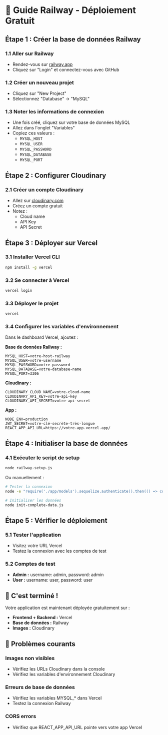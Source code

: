 # 🚀 Guide Railway - Déploiement Gratuit

## Étape 1 : Créer la base de données Railway

### 1.1 Aller sur Railway
- Rendez-vous sur [railway.app](https://railway.app/)
- Cliquez sur "Login" et connectez-vous avec GitHub

### 1.2 Créer un nouveau projet
- Cliquez sur "New Project"
- Sélectionnez "Database" → "MySQL"

### 1.3 Noter les informations de connexion
- Une fois créé, cliquez sur votre base de données MySQL
- Allez dans l'onglet "Variables"
- Copiez ces valeurs :
  - `MYSQL_HOST`
  - `MYSQL_USER` 
  - `MYSQL_PASSWORD`
  - `MYSQL_DATABASE`
  - `MYSQL_PORT`

## Étape 2 : Configurer Cloudinary

### 2.1 Créer un compte Cloudinary
- Allez sur [cloudinary.com](https://cloudinary.com/)
- Créez un compte gratuit
- Notez :
  - Cloud name
  - API Key
  - API Secret

## Étape 3 : Déployer sur Vercel

### 3.1 Installer Vercel CLI
```bash
npm install -g vercel
```

### 3.2 Se connecter à Vercel
```bash
vercel login
```

### 3.3 Déployer le projet
```bash
vercel
```

### 3.4 Configurer les variables d'environnement
Dans le dashboard Vercel, ajoutez :

**Base de données Railway :**
```
MYSQL_HOST=votre-host-railway
MYSQL_USER=votre-username
MYSQL_PASSWORD=votre-password
MYSQL_DATABASE=votre-database-name
MYSQL_PORT=3306
```

**Cloudinary :**
```
CLOUDINARY_CLOUD_NAME=votre-cloud-name
CLOUDINARY_API_KEY=votre-api-key
CLOUDINARY_API_SECRET=votre-api-secret
```

**App :**
```
NODE_ENV=production
JWT_SECRET=votre-clé-secrète-très-longue
REACT_APP_API_URL=https://votre-app.vercel.app/
```

## Étape 4 : Initialiser la base de données

### 4.1 Exécuter le script de setup
```bash
node railway-setup.js
```

Ou manuellement :
```bash
# Tester la connexion
node -e "require('./app/models').sequelize.authenticate().then(() => console.log('✅ Connexion OK')).catch(console.error)"

# Initialiser les données
node init-complete-data.js
```

## Étape 5 : Vérifier le déploiement

### 5.1 Tester l'application
- Visitez votre URL Vercel
- Testez la connexion avec les comptes de test

### 5.2 Comptes de test
- **Admin :** username: admin, password: admin
- **User :** username: user, password: user

## 🎉 C'est terminé !

Votre application est maintenant déployée gratuitement sur :
- **Frontend + Backend :** Vercel
- **Base de données :** Railway
- **Images :** Cloudinary

## 🔧 Problèmes courants

### Images non visibles
- Vérifiez les URLs Cloudinary dans la console
- Vérifiez les variables d'environnement Cloudinary

### Erreurs de base de données
- Vérifiez les variables MYSQL_* dans Vercel
- Testez la connexion Railway

### CORS errors
- Vérifiez que REACT_APP_API_URL pointe vers votre app Vercel
